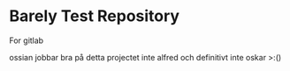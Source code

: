 # Barely Test Repository
 For gitlab



ossian jobbar bra på detta projectet
inte alfred och definitivt inte oskar >:()
